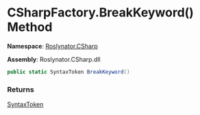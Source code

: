 # CSharpFactory\.BreakKeyword\(\) Method

**Namespace**: [Roslynator.CSharp](../../README.md)

**Assembly**: Roslynator\.CSharp\.dll

```csharp
public static SyntaxToken BreakKeyword()
```

### Returns

[SyntaxToken](https://docs.microsoft.com/en-us/dotnet/api/microsoft.codeanalysis.syntaxtoken)

